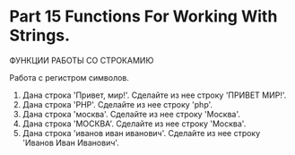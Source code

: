 ﻿# Part 15 Functions For Working With Strings.
 ФУНКЦИИ РАБОТЫ СО СТРОКАМИЮ

 Работа с регистром символов.

1. Дана строка 'Привет, мир!'. Сделайте из нее строку 'ПРИВЕТ МИР!'.
2. Дана строка 'PHP'. Сделайте из нее строку 'php'.
3. Дана строка 'москва'. Сделайте из нее строку 'Москва'.
4. Дана строка 'МОСКВА'. Сделайте из нее строку 'Москва'.
5. Дана строка 'иванов иван иванович'. Сделайте из нее строку 'Иванов Иван Иванович'.
